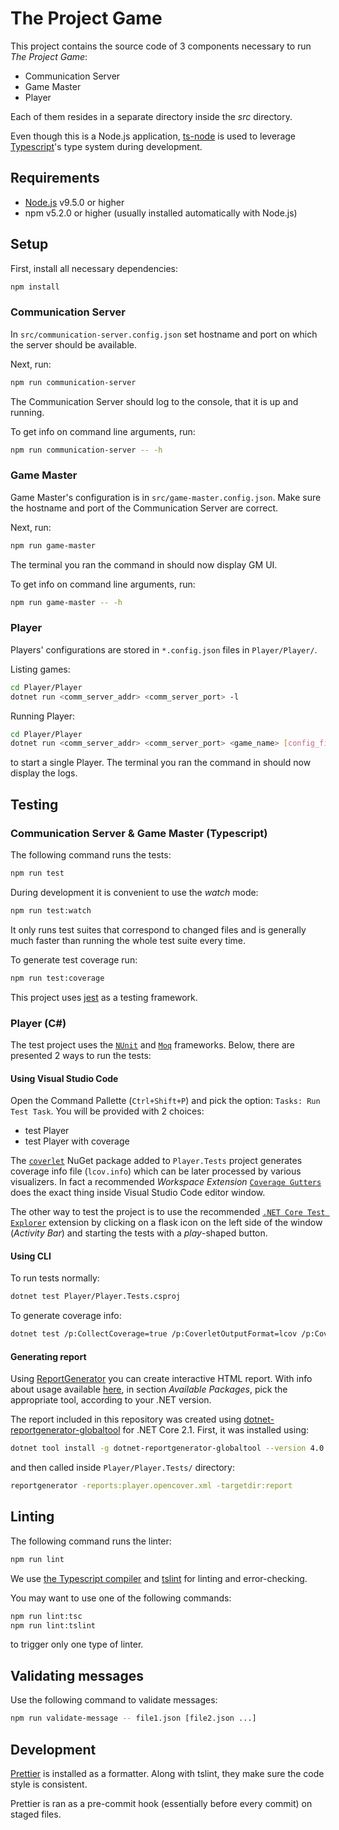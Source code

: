 # The Project Game

This project contains the source code of 3 components necessary to run _The Project Game_:

* Communication Server
* Game Master
* Player

Each of them resides in a separate directory inside the _src_ directory.

Even though this is a Node.js application, [ts-node](https://github.com/TypeStrong/ts-node)
is used to leverage [Typescript](https://www.typescriptlang.org/)'s type system during development.

## Requirements

* [Node.js](https://nodejs.org/en/download/) v9.5.0 or higher
* npm v5.2.0 or higher (usually installed automatically with Node.js)

## Setup

First, install all necessary dependencies:

```bash
npm install
```

### Communication Server

In `src/communication-server.config.json` set hostname and port on which the server
should be available.

Next, run:

```bash
npm run communication-server
```

The Communication Server should log to the console, that it is up and running.

To get info on command line arguments, run:

```bash
npm run communication-server -- -h
```

### Game Master

Game Master's configuration is in `src/game-master.config.json`. Make sure the hostname
and port of the Communication Server are correct.

Next, run:

```bash
npm run game-master
```

The terminal you ran the command in should now display GM UI.

To get info on command line arguments, run:

```bash
npm run game-master -- -h
```

### Player

Players' configurations are stored in `*.config.json` files in `Player/Player/`.

Listing games:

```bash
cd Player/Player
dotnet run <comm_server_addr> <comm_server_port> -l
```

Running Player:

```bash
cd Player/Player
dotnet run <comm_server_addr> <comm_server_port> <game_name> [config_file]
```

to start a single Player. The terminal you ran the command in should now display the logs.

## Testing

### Communication Server & Game Master (Typescript)

The following command runs the tests:

```bash
npm run test
```

During development it is convenient to use the _watch_ mode:

```bash
npm run test:watch
```

It only runs test suites that correspond to changed files and is generally much faster
than running the whole test suite every time.

To generate test coverage run:

```bash
npm run test:coverage
```

This project uses [jest](https://facebook.github.io/jest/) as a testing framework.

### Player (C#)

The test project uses the [`NUnit`](http://nunit.org/) and [`Moq`](https://github.com/moq/moq4) frameworks.
Below, there are presented 2 ways to run the tests:

#### Using Visual Studio Code

Open the Command Pallette (`Ctrl+Shift+P`) and pick the option: `Tasks: Run Test Task`.
You will be provided with 2 choices:

* test Player
* test Player with coverage

The [`coverlet`](https://github.com/tonerdo/coverlet) NuGet package added to `Player.Tests` project
generates coverage info file (`lcov.info`) which can be later processed by various visualizers.
In fact a recommended _Workspace Extension_ [`Coverage Gutters`](https://github.com/ryanluker/vscode-coverage-gutters)
does the exact thing inside Visual Studio Code editor window.

The other way to test the project is to use the recommended
[`.NET Core Test Explorer`](https://github.com/formulahendry/vscode-dotnet-test-explorer) extension by clicking
on a flask icon on the left side of the window (_Activity Bar_) and starting the tests with a _play_-shaped button.

#### Using CLI

To run tests normally:

```bash
dotnet test Player/Player.Tests.csproj
```

To generate coverage info:

```bash
dotnet test /p:CollectCoverage=true /p:CoverletOutputFormat=lcov /p:CoverletOutput=./lcov Player/Player.Tests.csproj
```

#### Generating report

Using [ReportGenerator](https://danielpalme.github.io/ReportGenerator/) you can create interactive HTML report.
With info about usage available [here](https://github.com/danielpalme/ReportGenerator/blob/b1538b25a48a771ded4f3461259d5a562f8029a1/README.md),
in section _Available Packages_, pick the appropriate tool, according to your .NET version.

The report included in this repository was created using [dotnet-reportgenerator-globaltool](https://www.nuget.org/packages/dotnet-reportgenerator-globaltool)
for .NET Core 2.1. First, it was installed using:

```bash
dotnet tool install -g dotnet-reportgenerator-globaltool --version 4.0.0-alpha10
```

and then called inside `Player/Player.Tests/` directory:

```bash
reportgenerator -reports:player.opencover.xml -targetdir:report
```

## Linting

The following command runs the linter:

```bash
npm run lint
```

We use [the Typescript compiler](https://www.typescriptlang.org/docs/handbook/compiler-options.html)
and [tslint](https://palantir.github.io/tslint/) for linting and error-checking.

You may want to use one of the following commands:

```bash
npm run lint:tsc
npm run lint:tslint
```

to trigger only one type of linter.

## Validating messages

Use the following command to validate messages:

```bash
npm run validate-message -- file1.json [file2.json ...]
```

## Development

[Prettier](https://github.com/prettier/prettier) is installed as a formatter. Along with tslint,
they make sure the code style is consistent.

Prettier is ran as a pre-commit hook (essentially before every commit) on staged files.
